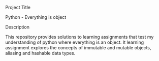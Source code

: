 Project Title

Python - Everything is object

Description

This repository provides solutions to learning assignments that test my understanding of python where everything is an object. It learning assignment explores the concepts of immutable and mutable objects, aliasing and hashable data types.